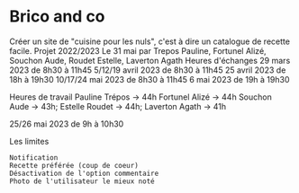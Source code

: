 # Brico and co

Créer un site de "cuisine pour les nuls", c'est à dire un catalogue de recette facile.
Projet
2022/2023
Le 31 mai
par
Trepos Pauline,
Fortunel Alizé,
Souchon Aude,
Roudet Estelle,
Laverton Agath
Heures d'échanges
29 mars 2023
de 8h30 à 11h45
5/12/19 avril 2023
de 8h30 à 11h45
25 avril 2023
de 18h à 19h30
10/17/24 mai 2023
de 8h30 à 11h45
6 mai 2023
de 19h à 19h30

Heures de travail
Pauline Trépos -> 44h
Fortunel Alizé -> 44h
Souchon Aude -> 43h;
Estelle Roudet -> 44h;
Laverton Agath -> 41h

25/26 mai 2023
de 9h à 10h30

Les limites

    Notification
    Recette préférée (coup de coeur)
    Désactivation de l'option commentaire
    Photo de l'utilisateur le mieux noté

